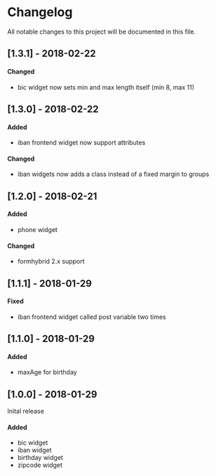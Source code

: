 # Changelog
All notable changes to this project will be documented in this file.

## [1.3.1] - 2018-02-22

#### Changed 
* bic widget now sets min and max length itself (min 8, max 11)

## [1.3.0] - 2018-02-22

#### Added 
* iban frontend widget now support attributes

#### Changed
* iban widgets now adds a class instead of a fixed margin to groups

## [1.2.0] - 2018-02-21

#### Added
* phone widget

#### Changed
* formhybrid 2.x support

## [1.1.1] - 2018-01-29

#### Fixed
* iban frontend widget called post variable two times

## [1.1.0] - 2018-01-29

#### Added
* maxAge for birthday

## [1.0.0] - 2018-01-29

Inital release

#### Added
* bic widget
* iban widget
* birthday widget
* zipcode widget